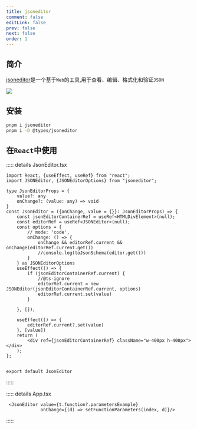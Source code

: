 ```yaml
---
title: jsoneditor
comment: false
editLink: false
prev: false
next: false
order: 1
---
```


## 简介

[jsoneditor](https://www.npmjs.com/package/jsoneditor)是一个基于`Web`的工具,用于查看、编辑、格式化和验证`JSON`

![](https://cdn.jsdelivr.net/gh/hhypygy/images@master/20240126/image.s6e1pbk9gl.png)


## 安装

```bash
pnpm i jsoneditor
pnpm i -D @types/jsoneditor
```

## 在`React`中使用

::::: details JsonEditor.tsx
```tsx
import React, {useEffect, useRef} from "react";
import JSONEditor, {JSONEditorOptions} from "jsoneditor";

type JsonEditorProps = {
    value?: any
    onChange?: (value: any) => void
}
const JsonEditor = ({onChange, value = {}}: JsonEditorProps) => {
    const jsonEditorContainerRef = useRef<HTMLDivElement>(null);
    const editorRef = useRef<JSONEditor>(null);
    const options = {
        // mode: 'code',
        onChange: () => {
            onChange && editorRef.current && onChange(editorRef.current.get())
            //console.log(toJsonSchema(editor.get()))
        }
    } as JSONEditorOptions
    useEffect(() => {
        if (jsonEditorContainerRef.current) {
            //@ts-ignore
            editorRef.current = new JSONEditor(jsonEditorContainerRef.current, options)
            editorRef.current.set(value)
        }

    }, []);

    useEffect(() => {
        editorRef.current?.set(value)
    }, [value])
    return (
        <div ref={jsonEditorContainerRef} className="w-400px h-400px"></div>
    );
};


export default JsonEditor

```
:::::


::::: details App.tsx
```tsx
 <JsonEditor value={t.function?.parametersExample}
             onChange={(d) => setFunctionParameters(index, d)}/>
```
:::::

